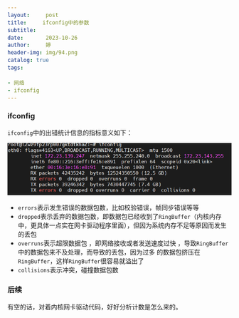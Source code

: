 ```yaml
---
layout:     post   				    
title:     ifconfig中的参数			
subtitle:  
date:       2023-10-26				
author:     婷                             
header-img: img/94.png 	
catalog: true 						
tags:								

- 网络
- ifconfig
---
```




### ifconfig

`ifconfig`中的出错统计信息的指标意义如下：

![image-20231026091202405](https://raw.githubusercontent.com/copyright1999/image-typora-markdown/main/net_cmd/image-20231026091202405.png)



- `errors`表示发生错误的数据包数，比如校验错误，帧同步错误等等
- `dropped`表示丢弃的数据包数，即数据包已经收到了`RingBuffer`（内核内存中，更具体一点实在网卡驱动程序里面），但因为系统内存不足等原因而发生的丢包
- `overruns`表示超限数据包 ，即网络接收或者发送速度过快 ，导致`RingBuffer`中的数据包来不及处理，而导致的丢包，因为过多 的数据包挤压在`RingBuffer`，这样`RingBuffer`很容易就溢出了
- `collisions`表示冲突，碰撞数据包数





### 后续 

有空的话，对着内核网卡驱动代码，好好分析计数是怎么来的。

